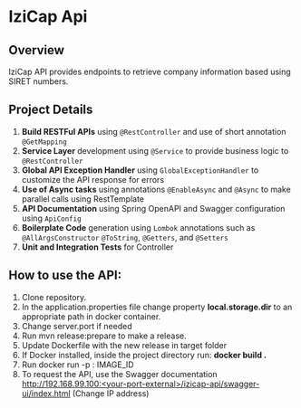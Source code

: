 # IziCap Api

## Overview
IziCap API provides endpoints to retrieve company information based using SIRET numbers.

## Project Details
1. **Build RESTFul APIs** using `@RestController` and use of short annotation `@GetMapping`
2. **Service Layer** development using `@Service` to provide business logic to `@RestController`
3. **Global API Exception Handler** using `GlobalExceptionHandler` to customize the API response for errors
4. **Use of Async tasks**  using annotations `@EnableAsync` and `@Async` to make parallel calls using RestTemplate 
5. **API Documentation** using Spring OpenAPI and Swagger configuration using `ApiConfig`
6. **Boilerplate Code** generation using `Lombok` annotations such as `@AllArgsConstructor` `@ToString`, `@Getters`, and `@Setters`
7. **Unit and Integration Tests** for Controller

## How to use the API:
1. Clone repository.
2. In the application.properties file change property **local.storage.dir** to an appropriate path in docker container.
3. Change server.port if needed
4. Run mvn release:prepare to make a release.
5. Update Dockerfile with the new release in target folder   
6. If Docker installed, inside the project directory run: **docker build .**
7. Run docker run -p <your-port-external>:<docker-internal-port-exposed-for-access> IMAGE_ID
8. To request the API, use the Swagger documentation http://192.168.99.100:<your-port-external>/izicap-api/swagger-ui/index.html (Change IP address)

  
